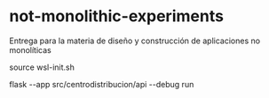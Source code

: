 # not-monolithic-experiments
Entrega para la materia de diseño y construcción de aplicaciones no monolíticas


source wsl-init.sh

flask --app src/centrodistribucion/api --debug run